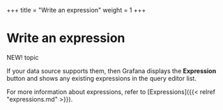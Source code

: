 +++
title = "Write an expression"
weight = 1
+++

# Write an expression

NEW! topic

If your data source supports them, then Grafana displays the **Expression** button and shows any existing expressions in the query editor list.

For more information about expressions, refer to [Expressions]({{< relref "expressions.md" >}}).